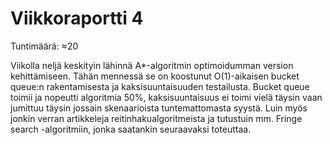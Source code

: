 # Viikkoraportti 4

Tuntimäärä: ≈20

Viikolla neljä keskityin lähinnä A*-algoritmin optimoidumman version kehittämiseen. Tähän mennessä se on koostunut O(1)-aikaisen bucket queue:n rakentamisesta ja kaksisuuntaisuuden testailusta. Bucket queue toimii ja nopeutti algoritmia 50%, kaksisuuntaisuus ei toimi vielä täysin vaan jumittuu täysin jossain skenaarioista tuntemattomasta syystä. Luin myös jonkin verran artikkeleja reitinhakualgoritmeista ja tutustuin mm. Fringe search -algoritmiin, jonka saatankin seuraavaksi toteuttaa.